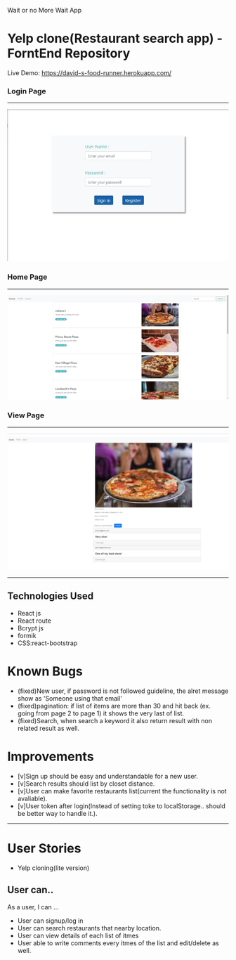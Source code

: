 Wait or no More Wait App

# Yelp clone(Restaurant search app) - ForntEnd Repository

Live Demo: https://david-s-food-runner.herokuapp.com/

### Login Page

---

![Alt text](screenshots/login.jpg?raw=true 'login Page')

### Home Page

---

![Alt text](screenshots/home.jpg?raw=true 'Home Page ')

### View Page

---

![Alt text](screenshots/view-1.jpg?raw=true 'View')

---

## Technologies Used

- React js
- React route
- Bcrypt js
- formik
- CSS:react-bootstrap

# Known Bugs

- (fixed)New user, if password is not followed guideline, the alret message show as 'Someone using that email'
- (fixed)pagination: if list of items are more than 30 and hit back (ex. going from page 2 to page 1) it shows the very last of list.
- (fixed)Search, when search a keyword it also return result with non related result as well.

# Improvements

- [v]Sign up should be easy and understandable for a new user.
- [v]Search results should list by closet distance.
- [v]User can make favorite restaurants list(current the functionality is not avaliable).
- [v]User token after login(Instead of setting toke to localStorage.. should be better way to handle it.).

---

# User Stories

- Yelp cloning(lite version)

## User can..

As a user, I can ...

- User can signup/log in
- User can search restaurants that nearby location.
- User can view details of each list of itmes
- User able to write comments every itmes of the list and edit/delete as well.
